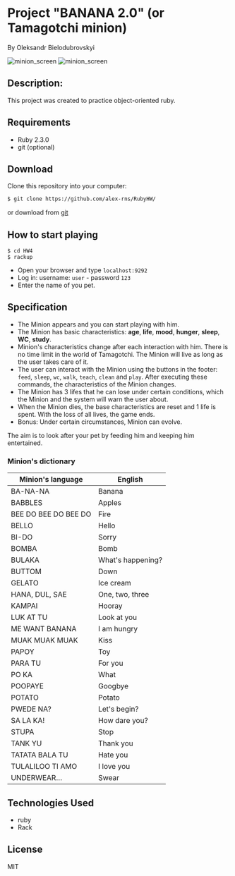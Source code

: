# **Project "BANANA 2.0" (or Tamagotchi minion)**

By Oleksandr Bielodubrovskyi

![minion_screen](https://user-images.githubusercontent.com/23439223/100875300-824d7400-34ae-11eb-9758-1e5ef29ad70d.png)
![minion_screen](https://user-images.githubusercontent.com/23439223/100875549-d7898580-34ae-11eb-8219-1a434a728e7e.png)


## Description:
This project was created to practice object-oriented ruby.

## Requirements 

- Ruby 2.3.0
- git (optional)

## Download

Clone this repository into your computer:
```sh
$ git clone https://github.com/alex-rns/RubyHW/
```
or download from [git](https://github.com/alex-rns/RubyHW)

## How to start playing

    $ cd HW4
    $ rackup
- Open your browser and type `localhost:9292`
- Log in: username: `user` - password `123`
- Enter the name of you pet.

## Specification

- The Minion appears and you can start playing with him. 
- The Minion has basic characteristics: **age**, **life**, **mood**, **hunger**, **sleep**, **WC**, **study**.
- Minion's characteristics change after each interaction with him. There is no time limit in the world of Tamagotchi. The Minion will live as long as the user takes care of it.
- The user can interact with the Minion using the buttons in the footer: `feed`, `sleep`, `wc`, `walk`, `teach`, `clean` and `play`. After executing these commands, the characteristics of the Minion changes.
- The Minion has 3 lifes that he can lose under certain conditions, which the Minion and the system will warn the user about.
- When the Minion dies, the base characteristics are reset and 1 life is spent. With the loss of all lives, the game ends.
- Bonus: Under certain circumstances, Minion can evolve.

The aim is to look after your pet by feeding him and keeping him entertained.

### Minion's dictionary
| Minion's language | English |
| ------ | ------ |
| BA-NA-NA | Banana |
| BABBLES | Apples |
| BEE DO BEE DO BEE DO | Fire |
| BELLO | Hello |
| BI-DO | Sorry |
| BOMBA | Bomb |
| BULAKA | What's happening? |
| BUTTOM | Down |
| GELATO | Ice cream |
| HANA, DUL, SAE | One, two, three |
| KAMPAI | Hooray |
| LUK AT TU | Look at you |
| ME WANT BANANA | I am hungry |
| MUAK MUAK MUAK | Kiss |
| PAPOY | Toy |
| PARA TU | For you |
| PO KA | What |
| POOPAYE | Googbye |
| POTATO | Potato |
| PWEDE NA? | Let's begin? |
| SA LA KA! | How dare you? |
| STUPA | Stop |
| TANK YU | Thank you |
| TATATA BALA TU | Hate you |
| TULALILOO TI AMO | I love you |
| UNDERWEAR… | Swear |


## Technologies Used

- ruby
- Rack

License
----

MIT

